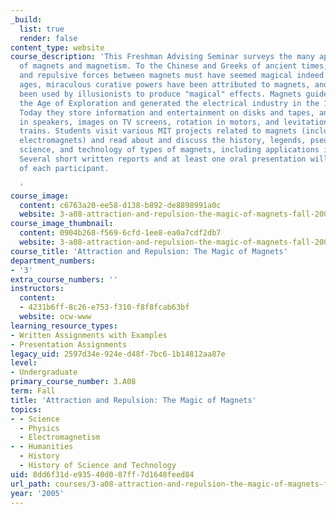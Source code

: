 ```yaml
---
_build:
  list: true
  render: false
content_type: website
course_description: 'This Freshman Advising Seminar surveys the many applications
  of magnets and magnetism. To the Chinese and Greeks of ancient times, the attractive
  and repulsive forces between magnets must have seemed magical indeed. Through the
  ages, miraculous curative powers have been attributed to magnets, and magnets have
  been used by illusionists to produce "magical" effects. Magnets guided ships in
  the Age of Exploration and generated the electrical industry in the 19th century.
  Today they store information and entertainment on disks and tapes, and produce sound
  in speakers, images on TV screens, rotation in motors, and levitation in high-speed
  trains. Students visit various MIT projects related to magnets (including superconducting
  electromagnets) and read about and discuss the history, legends, pseudoscience,
  science, and technology of types of magnets, including applications in medicine.
  Several short written reports and at least one oral presentation will be required
  of each participant.

  '
course_image:
  content: c6763a20-ee58-d138-b892-de8898991a0c
  website: 3-a08-attraction-and-repulsion-the-magic-of-magnets-fall-2005
course_image_thumbnail:
  content: 0904b268-f569-6cfd-1ee8-ea0a7cdf2db7
  website: 3-a08-attraction-and-repulsion-the-magic-of-magnets-fall-2005
course_title: 'Attraction and Repulsion: The Magic of Magnets'
department_numbers:
- '3'
extra_course_numbers: ''
instructors:
  content:
  - 4231b6ff-8c26-e753-f310-f8f8fcab63bf
  website: ocw-www
learning_resource_types:
- Written Assignments with Examples
- Presentation Assignments
legacy_uid: 2597d34e-924e-d48f-7bc6-1b14812aa87e
level:
- Undergraduate
primary_course_number: 3.A08
term: Fall
title: 'Attraction and Repulsion: The Magic of Magnets'
topics:
- - Science
  - Physics
  - Electromagnetism
- - Humanities
  - History
  - History of Science and Technology
uid: 8dd6f31d-e935-40d0-87ff-7d1648feed84
url_path: courses/3-a08-attraction-and-repulsion-the-magic-of-magnets-fall-2005
year: '2005'
---
```

